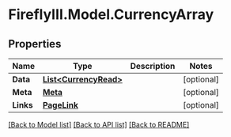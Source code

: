 # FireflyIII.Model.CurrencyArray
## Properties

Name | Type | Description | Notes
------------ | ------------- | ------------- | -------------
**Data** | [**List&lt;CurrencyRead&gt;**](CurrencyRead.md) |  | [optional] 
**Meta** | [**Meta**](Meta.md) |  | [optional] 
**Links** | [**PageLink**](PageLink.md) |  | [optional] 

[[Back to Model list]](../README.md#documentation-for-models) [[Back to API list]](../README.md#documentation-for-api-endpoints) [[Back to README]](../README.md)

